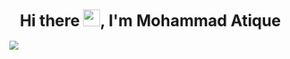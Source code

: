 <h1 align="center">Hi there <img src="https://raw.githubusercontent.com/MartinHeinz/MartinHeinz/master/wave.gif" width="30px">, I'm Mohammad Atique</h1>


<!-- <img align='right' src="./coding.gif" width="230"> -->

<img align="center" src="https://readme-typing-svg.herokuapp.com?lines=Full+Stack+Web+Developer;&center=&width=400&height=50" />
<!-- [![Typing SVG](https://readme-typing-svg.herokuapp.com?center=true&vCenter=true&lines=Full+Stack+Web+Developer)](https://git.io/typing-svg) -->
<!-- [![Typing SVG](https://readme-typing-svg.herokuapp.com?center=true&lines=The+five+boxing+wizards+jump+quickly)](https://git.io/typing-svg) -->